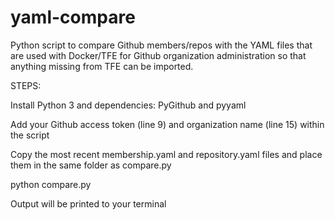 # yaml-compare
Python script to compare Github members/repos with the YAML files that are used with Docker/TFE for Github organization administration so that anything missing from TFE can be imported.


STEPS:

Install Python 3 and dependencies: PyGithub and pyyaml

Add your Github access token (line 9) and organization name (line 15) within the script

Copy the most recent membership.yaml and repository.yaml files and place them in the same folder as compare.py

python compare.py

Output will be printed to your terminal
